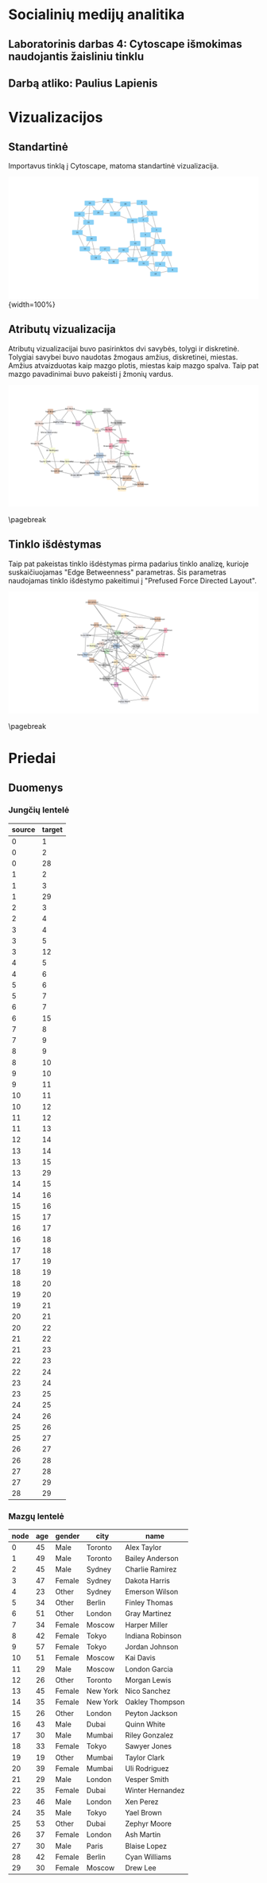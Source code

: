 # Socialinių medijų analitika
## Laboratorinis darbas 4: Cytoscape išmokimas naudojantis žaisliniu tinklu
## Darbą atliko: Paulius Lapienis

# Vizualizacijos
## Standartinė

Importavus tinklą į Cytoscape, matoma standartinė vizualizacija.

![Standartinis atvaizdavimas](./default.png){width=100%}

## Atributų vizualizacija
Atributų vizualizacijai buvo pasirinktos dvi savybės, tolygi ir diskretinė.
Tolygiai savybei buvo naudotas žmogaus amžius, diskretinei, miestas.
Amžius atvaizduotas kaip mazgo plotis, miestas kaip mazgo spalva.
Taip pat mazgo pavadinimai buvo pakeisti į žmonių vardus.

![Atvaizdavimas su vizualizacijomis](./colored.png)

\pagebreak

## Tinklo išdėstymas

Taip pat pakeistas tinklo išdėstymas pirma padarius tinklo analizę, kurioje
suskaičiuojamas "Edge Betweenness" parametras. Šis parametras naudojamas
tinklo išdėstymo pakeitimui į "Prefused Force Directed Layout".

![Ataizdavimas su pakeistu išdėstymu ir vizualizacijomis](./layout.png)

\pagebreak

# Priedai
## Duomenys
### Jungčių lentelė

|source|target|
|------|------|
|0     |1     |
|0     |2     |
|0     |28    |
|1     |2     |
|1     |3     |
|1     |29    |
|2     |3     |
|2     |4     |
|3     |4     |
|3     |5     |
|3     |12    |
|4     |5     |
|4     |6     |
|5     |6     |
|5     |7     |
|6     |7     |
|6     |15    |
|7     |8     |
|7     |9     |
|8     |9     |
|8     |10    |
|9     |10    |
|9     |11    |
|10    |11    |
|10    |12    |
|11    |12    |
|11    |13    |
|12    |14    |
|13    |14    |
|13    |15    |
|13    |29    |
|14    |15    |
|14    |16    |
|15    |16    |
|15    |17    |
|16    |17    |
|16    |18    |
|17    |18    |
|17    |19    |
|18    |19    |
|18    |20    |
|19    |20    |
|19    |21    |
|20    |21    |
|20    |22    |
|21    |22    |
|21    |23    |
|22    |23    |
|22    |24    |
|23    |24    |
|23    |25    |
|24    |25    |
|24    |26    |
|25    |26    |
|25    |27    |
|26    |27    |
|26    |28    |
|27    |28    |
|27    |29    |
|28    |29    |

### Mazgų lentelė

|node|age|gender|city    |name            |
|----|---|------|--------|----------------|
|0   |45 |Male  |Toronto |Alex Taylor     |
|1   |49 |Male  |Toronto |Bailey Anderson |
|2   |45 |Male  |Sydney  |Charlie Ramirez |
|3   |47 |Female|Sydney  |Dakota Harris   |
|4   |23 |Other |Sydney  |Emerson Wilson  |
|5   |34 |Other |Berlin  |Finley Thomas   |
|6   |51 |Other |London  |Gray Martinez   |
|7   |34 |Female|Moscow  |Harper Miller   |
|8   |42 |Female|Tokyo   |Indiana Robinson|
|9   |57 |Female|Tokyo   |Jordan Johnson  |
|10  |51 |Female|Moscow  |Kai Davis       |
|11  |29 |Male  |Moscow  |London Garcia   |
|12  |26 |Other |Toronto |Morgan Lewis    |
|13  |45 |Female|New York|Nico Sanchez    |
|14  |35 |Female|New York|Oakley Thompson |
|15  |26 |Other |London  |Peyton Jackson  |
|16  |43 |Male  |Dubai   |Quinn White     |
|17  |30 |Male  |Mumbai  |Riley Gonzalez  |
|18  |33 |Female|Tokyo   |Sawyer Jones    |
|19  |19 |Other |Mumbai  |Taylor Clark    |
|20  |39 |Female|Mumbai  |Uli Rodriguez   |
|21  |29 |Male  |London  |Vesper Smith    |
|22  |35 |Female|Dubai   |Winter Hernandez|
|23  |46 |Male  |London  |Xen Perez       |
|24  |35 |Male  |Tokyo   |Yael Brown      |
|25  |53 |Other |Dubai   |Zephyr Moore    |
|26  |37 |Female|London  |Ash Martin      |
|27  |30 |Male  |Paris   |Blaise Lopez    |
|28  |42 |Female|Berlin  |Cyan Williams   |
|29  |30 |Female|Moscow  |Drew Lee        |
